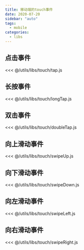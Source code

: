 ```yaml
---
title: 移动端的touch事件
date: 2020-07-20
sidebar: "auto"
tags:
  - mobile
categories:
  - libs
---
```


## 点击事件

<CodeBlock>

<<< @/utils/libs/touch/tap.js

</CodeBlock>

## 长按事件

<CodeBlock>

<<< @/utils/libs/touch/longTap.js

</CodeBlock>

## 双击事件

<CodeBlock>

<<< @/utils/libs/touch/doubleTap.js

</CodeBlock>

## 向上滑动事件

<CodeBlock>

<<< @/utils/libs/touch/swipeUp.js

</CodeBlock>

## 向下滑动事件

<CodeBlock>

<<< @/utils/libs/touch/swipeDown.js

</CodeBlock>

## 向左滑动事件

<CodeBlock>

<<< @/utils/libs/touch/swipeLeft.js

</CodeBlock>

## 向右滑动事件

<CodeBlock>

<<< @/utils/libs/touch/swipeRight.js

</CodeBlock>
